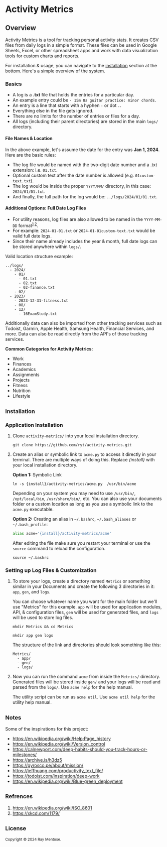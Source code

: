 # Activity Metrics

Overview
--------
Activity Metrics is a tool for tracking personal activity stats. It creates CSV files from daily logs in a simple format. These files can be used in Google Sheets, Excel, or other spreadsheet apps and work with data visualization tools for custom charts and reports.

For installation & usage, you can navigate to the [installation](#Installation) section at the bottom. Here's a simple overview of the system.

### Basics

- A log is a  **.txt** file that holds the entries for a particular day.
- An example entry could be `- 15m 8a guitar practice: minor chords`.
- An entry is a line that starts with a hyphen `-` or dot `.`.
- Everything else in the file gets ignored.
- There are no limits for the number of entries or files for a day.
- All logs (including their parent directories) are stored in the main `logs/` directory.

#### File Names & Location
In the above example, let's assume the date for the entry was **Jan 1, 2024**. Here are the basic rules:

- The log file would be named with the two-digit date number and a .txt extension: i.e. `01.txt`.
- Optional custom text after the date number is allowed (e.g. `01custom-text.txt`).
- The log would be inside the proper `YYYY/MM/` directory, in this case: `2024/01/01.txt`.
- And finally, the full path for the log would be: `../logs/2024/01/01.txt`.

#### Additional Options: Full Date Log Files
- For utility reasons, log files are also allowed to be named in the `YYYY-MM-DD` format<sup>[1](#n1) [2](#n2)</sup>.
- For example: `2024-01-01.txt` or `2024-01-01custom-text.txt` would be valid full date logs.
- Since their name already includes the year & month, full date logs can be stored anywhere within `logs/`.

Valid location structure example:

```
../logs/
  - 2024/
    - 01/
      - 01.txt
      - 02.txt
      - 02-finance.txt
    - 02/
  - 2023/
    - 2023-12-31-fitness.txt
    - 08/
    - 12/
      - 16ExamStudy.txt 
```

Additionally data can also be imported from other tracking services such as Todoist, Garmin, Apple Health, Samsung Health, Financial Services, and more. Data can also be read directly from the API's of those tracking services.

**Common Categories for Activity Metrics:**

* Work
* Finances
* Academics
* Assignments
* Projects
* Fitness
* Nutrition
* Lifestyle

<h2 id="Installation"><small>Installation</small></h2>

### Application Installation

1. Clone `activity-metrics/` into your local installation directory.

    ```console
    git clone https://github.com/ryt/activity-metrics.git
    ```
3. Create an alias or symbolic link to `acme.py` to access it directly in your terminal. There are multiple ways of doing this. Replace *{install}* with your local installation directory.

    **Option 1:** Symbolic Link
    
    ```console
    ln -s {install}/activity-metrics/acme.py  /usr/bin/acme
    ```
    Depending on your system you may need to use `/usr/bin/`, `/opt/local/bin`, `/usr/share/bin/`, etc. You can also use your documents folder or a custom location as long as you use a symbolic link to the `acme.py` executable.
    
    **Option 2:** Creating an alias in `~/.bashrc`, `~/.bash_aliases` or `~/.bash_profile`:
    
    ```bash
    alias acme='{install}/activity-metrics/acme'
    ```
    After editing the file make sure you restart your terminal or use the `source` command to reload the configuration.
    
    ```console
    source ~/.bashrc
    ```

### Setting up Log Files & Customization

1. To store your logs, create a directory named `Metrics` or something similar in your Documents and create the following 3 directories in it: `app`, `gen`, and `logs`.

    You can choose whatever name you want for the main folder but we'll use "Metrics" for this example. `app` will be used for application modules, API, & configuration files, `gen` will be used for generated files, and `logs` will be used to store log files.

    ```console
    mkdir Metrics && cd Metrics
    ```

    ```console
    mkdir app gen logs
    ```
    
    The structure of the link and directories should look something like this:
    
    ```
    Metrics/
      - app/
      - gen/
      - logs/
    ```
2. Now you can run the command `acme` from inside the `Metrics/` directory. Generated files will be stored inside `gen/` and your logs will be read and parsed from the `logs/`. Use `acme help` for the help manual.

    The utility script can be run as `acme util`. Use `acme util help` for the utility help manual.


<h2><small>Notes</small></h2>

Some of the inspirations for this project:

* <https://en.wikipedia.org/wiki/Help:Page_history>
* <https://en.wikipedia.org/wiki/Version_control>
* <https://calnewport.com/deep-habits-should-you-track-hours-or-milestones/>
* <https://archive.is/h3dz5>
* <https://gyrosco.pe/about/mission/>
* <https://jeffhuang.com/productivity_text_file/>
* <https://todoist.com/inspiration/deep-work>
* <https://en.wikipedia.org/wiki/Blue-green_deployment>

<h2><small>Refrences</small></h2>

1. <i id="n1"></i> <https://en.wikipedia.org/wiki/ISO_8601>
2. <i id="n2"></i> <https://xkcd.com/1179/>


<h2><small>License</small></h2>
<sub>Copyright &copy; 2024 Ray Mentose.</sub>

